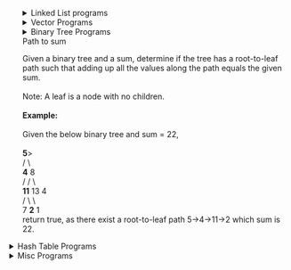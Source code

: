 <ul>
  <details>
  <summary> Linked List programs </summary>
    <ul>
      <details>
      <summary> Return the addition of 2 numbers in reverse </summary>
        <p>
          You are given two non-empty linked lists representing two non-negative integers. The digits are stored in reverse order, and each of their nodes contains a single digit. Add the two numbers and return the sum as a linked list.
          <br>You may assume the two numbers do not contain any leading zero, except the number 0 itself.
          <br>
          <br> <b>Example 1:</b>
          <br>Input: l1 = [2,4,3], l2 = [5,6,4]
          <br>Output: [7,0,8]
          <br>Explanation: 342 + 465 = 807.
          <br>
          <br><b>Example 2:</b>
          <br>Input: l1 = [0], l2 = [0]
          <br>Output: [0]
          <br>
          <br><b>Example 3:</b>
          <br>Input: l1 = [9,9,9,9,9,9,9], l2 = [9,9,9,9]
          <br>Output: [8,9,9,9,0,0,0,1]
          <br>
          <br><b>Constraints:</b>
          <br>The number of nodes in each linked list is in the range [1, 100].
          <br>0 <= Node.val <= 9
          <br>It is guaranteed that the list represents a number that does not have leading zeros.
        </p>
      </details>
      <details>
      <summary> Return the addition of 2 numbers without reverse </summary>
        <p>
          You are given two non-empty linked lists representing two non-negative integers. The most significant digit comes first and each of their nodes contain a single digit. Add the two numbers and return it as a linked list.
          <br>
          <br>You may assume the two numbers do not contain any leading zero, except the number 0 itself.
          <br>
          <br>Follow up:
          <br>What if you cannot modify the input lists? In other words, reversing the lists is not allowed.
          <br>
          <br><b>Example:</b>
          <br>Input: (7 -> 2 -> 4 -> 3) + (5 -> 6 -> 4)
          <br>Output: 7 -> 8 -> 0 -> 7
        </p>
      </details>
      <details>
      <summary> Find out if a list is cyclic and return true or false </summary>
        <p>
          Given head, the head of a linked list, determine if the linked list has a cycle in it.
          There is a cycle in a linked list if there is some node in the list that can be reached again by continuously following the next pointer. Internally, pos is used to denote the index of the node that tail's next pointer is connected to. Note that pos is not passed as a parameter.
          <br>
          <br>Return true if there is a cycle in the linked list. Otherwise, return false.
          <br>Follow up:
          <br>Can you solve it using O(1) (i.e. constant) memory?
          <br>
          <br> <b>Example 1:</b>
          <br>Input: head = [3,2,0,-4], pos = 1
          <br>Output: true
          <br>Explanation: There is a cycle in the linked list, where the tail connects to the 1st node (0-indexed).
          <br>
          <br><b>Example 2:</b>
          <br>Input: head = [1,2], pos = 0
          <br>Output: true
          <br>Explanation: There is a cycle in the linked list, where the tail connects to the 0th node.
          <br>
          <br><b>Example 3:</b>
          <br>Input: head = [1], pos = -1
          <br>Output: false
          <br>Explanation: There is no cycle in the linked list.
          <br>
          <br><b>Constraints:</b>
          <br>The number of the nodes in the list is in the range [0, 10^4].
          <br>-10^5 <= Node.val <= 10^5
          <br>pos is -1 or a valid index in the linked-list.
        </p>
      </details>
      <details>
      <summary> Find out if a list is cyclic and return the node </summary>
        <p>
          Given a linked list, return the node where the cycle begins. If there is no cycle, return null.
          There is a cycle in a linked list if there is some node in the list that can be reached again by continuously following the next pointer. Internally, pos is used to denote the index of the node that tail's next pointer is connected to. Note that pos is not passed as a parameter.
          <br>
          <br>Notice that you should not modify the linked list.
          <br>Follow up:
          <br>Can you solve it using O(1) (i.e. constant) memory?
          <br>
          <br><b>Example 1:</b>
          <br>Input: head = [3,2,0,-4], pos = 1
          <br>Output: tail connects to node index 1
          <br>Explanation: There is a cycle in the linked list, where tail connects to the second node.
          <br>
          <br><b>Example 2:</b>
          <br>Input: head = [1,2], pos = 0
          <br>Output: tail connects to node index 0
          <br>Explanation: There is a cycle in the linked list, where tail connects to the first node.
          <br>
          <br><b>Example 3:</b>
          <br>Input: head = [1], pos = -1
          <br>Output: no cycle
          <br>Explanation: There is no cycle in the linked list.
          <br>
          <br><b>Constraints:</b>
          <br>The number of the nodes in the list is in the range [0, 10^4].
          <br>-10^5 <= Node.val <= 10^5
          <br>pos is -1 or a valid index in the linked-list.
        </p>
      </details>
      <details>
      <summary> Find an intersection of 2 lists </summary>
        <p>
          Write a program to find the node at which the intersection of two singly linked lists begins.
          For example, the following two linked lists:
          begin to intersect at node c1.
          <br>
          <br><b>Example 1:</b>
          <br>Input: intersectVal = 8, listA = [4,1,8,4,5], listB = [5,6,1,8,4,5], skipA = 2, skipB = 3
          <br>Output: Reference of the node with value = 8
          <br>Input Explanation: The intersected node's value is 8 (note that this must not be 0 if the two lists intersect). From the head of A, it reads as [4,1,8,4,5]. From the head of B, it reads as [5,6,1,8,4,5]. There are 2 nodes before the intersected node in A; There are 3 nodes before the intersected node in B.
          <br>
          <br><b>Example 2:</b>
          <br>Input: intersectVal = 2, listA = [1,9,1,2,4], listB = [3,2,4], skipA = 3, skipB = 1
          <br>Output: Reference of the node with value = 2
          <br>Input Explanation: The intersected node's value is 2 (note that this must not be 0 if the two lists intersect). From the head of A, it reads as [1,9,1,2,4]. From the head of B, it reads as [3,2,4]. There are 3 nodes before the intersected node in A; There are 1 node before the intersected node in B.
          <br>
          <br><b>Example 3:</b>
          <br>Input: intersectVal = 0, listA = [2,6,4], listB = [1,5], skipA = 3, skipB = 2
          <br>Output: null
          <br>Input Explanation: From the head of A, it reads as [2,6,4]. From the head of B, it reads as [1,5]. Since the two lists do not intersect, intersectVal must be 0, while skipA and skipB can be arbitrary values.
          <br>Explanation: The two lists do not intersect, so return null.
          <br>
          <br><b>Constraints:</b>
          <br>If the two linked lists have no intersection at all, return null.
          <br>The linked lists must retain their original structure after the function returns.
          <br>You may assume there are no cycles anywhere in the entire linked structure.
          <br>Each value on each linked list is in the range [1, 10^9].
          <br>Your code should preferably run in O(n) time and use only O(1) memory
        </p>
      </details>
      <details>
      <summary> Merge Sort List </summary>
        <p>
          Merge two sorted linked lists and return it as a new sorted list. The new list should be made by splicing together the nodes of the first two lists.
          <br>
          <br><b>Example 1:</b>
          <br>Input: l1 = [1,2,4], l2 = [1,3,4]
          <br>Output: [1,1,2,3,4,4]
          <br>
          <br><b>Example 2:</b>
          <br>Input: l1 = [], l2 = []
          <br>Output: []
          <br>
          <br><b>Example 3:</b>
          <br>Input: l1 = [], l2 = [0]
          <br>Output: [0]
          <br>
          <br><b>Constraints:</b>
          <br>The number of nodes in both lists is in the range [0, 50].
          <br>-100 <= Node.val <= 100
          <br>Both l1 and l2 are sorted in non-decreasing order.
        </p>
      </details>
      <details>
      <summary> Remove Nth elements </summary>
        <p>
          Given the head of a linked list, remove the nth node from the end of the list and return its head.
          <br>Follow up: Could you do this in one pass?
          <br>
          <br><b>Example 1:</b>
          <br>Input: head = [1,2,3,4,5], n = 2
          <br>Output: [1,2,3,5]
          <br>
          <br><b>Example 2:</b>
          <br>Input: head = [1], n = 1
          <br>Output: []
          <br>
          <br><b>Example 3:</b>
          <br>Input: head = [1,2], n = 1
          <br>Output: [1]
          <br>
          <br><b>Constraints:</b>
          <br>The number of nodes in the list is sz.
          <br>1 <= sz <= 30
          <br>0 <= Node.val <= 100
          <br>1 <= n <= sz
        </p>
      </details>
      <details>
      <summary>Convert Binary to Integer</summary>
        <p>
          Given head which is a reference node to a singly-linked list. The value of each node in the linked list is either 0 or 1. The linked list holds the binary representation of a number.
          <br>
          <br>Return the decimal value of the number in the linked list.
          <br>
          <br><b>Example 1:</b>
          <br>Input: head = [1,0,1]
          <br>Output: 5
          <br>Explanation: (101) in base 2 = (5) in base 10
          <br>
          <br><b>Example 2:</b>
          <br>Input: head = [0]
          <br>Output: 0
          <br>
          <br><b>Example 3:</b>
          <br>Input: head = [1]
          <br>Output: 1
          <br>
          <br><b>Example 4:</b>
          <br>Input: head = [1,0,0,1,0,0,1,1,1,0,0,0,0,0,0]
          <br>Output: 18880
          <br>
          <br><b>Example 5:</b>
          <br>Input: head = [0,0]
          <br>Output: 0
          <br>
          <br><b>Constraints:</b>
          <br>The Linked List is not empty.
          <br>Number of nodes will not exceed 30.
          <br>Each node's value is either 0 or 1.
        </p>
      </details>
      <details>
      <summary> Insertion Sort </summary>
        <p>
          Sort a linked list using insertion sort.
          <br>A graphical example of insertion sort. The partial sorted list (black) initially contains only the first element in the list.
          <br>With each iteration one element (red) is removed from the input data and inserted in-place into the sorted list
          <br>
          <br>Algorithm of Insertion Sort:
          <br>
          <br>Insertion sort iterates, consuming one input element each repetition, and growing a sorted output list.
          <br>At each iteration, insertion sort removes one element from the input data, finds the location it belongs within the sorted list, and inserts it there.
          <br>It repeats until no input elements remain.
          <br>
          <br><b>Example 1:</b>
          <br>Input: 4->2->1->3
          <br>Output: 1->2->3->4
          <br>
          <br><b>Example 2:</b>
          <br>Input: -1->5->3->4->0
          <br>Output: -1->0->3->4->5
        </p>
      </details>
      <details>
      <summary> Removing Elements in a List</summary>
        <p>
          Remove all elements from a linked list of integers that have value val.
          <br>
          <br><b>Example:</b>
          <br>Input:  1->2->6->3->4->5->6, val = 6
          <br>Output: 1->2->3->4->5
          </p>
      </details>
      <details>
      <summary> Rotate a list to the right </summary>
        <p>
          Given the head of a linked list, rotate the list to the right by k places.
          <br>
          <br><b>Example 1:</b>
          <br>Input: head = [1,2,3,4,5], k = 2
          <br>Output: [4,5,1,2,3]
          <br>
          <br><b>Example 2:</b>
          <br>Input: head = [0,1,2], k = 4
          <br>Output: [2,0,1]
          <br>
          <br><b>Constraints:</b>
          <br>The number of nodes in the list is in the range [0, 500].
          <br>-100 <= Node.val <= 100
          <br>0 <= k <= 2 * 109
        </p>
      </details>
      <details>
      <summary> Rearrange List based on indexing parity </summary>
        <p>
          Given a singly linked list, group all odd nodes together followed by the even nodes. Please note here we are talking about the node number and not the value in the nodes.
          <br>
          <br>You should try to do it in place. The program should run in O(1) space complexity and O(nodes) time complexity.
          <br>
          <br><b>Example 1:</b>
          <br>Input: 1->2->3->4->5->NULL
          <br>Output: 1->3->5->2->4->NULL
          <br>
          <br><b>Example 2:</b>
          <br>Input: 2->1->3->5->6->4->7->NULL
          <br>Output: 2->3->6->7->1->5->4->NULL
          <br>
          <br><b>Constraints:</b>
          <br>The relative order inside both the even and odd groups should remain as it was in the input.
          <br>The first node is considered odd, the second node even and so on ...
          <br>The length of the linked list is between [0, 10^4].
        </p>
      </details>
      <details>
      <summary> Palindrome Linked List </summary>
        <p>
          Given a singly linked list, determine if it is a palindrome.
          <br>
          <br><b>Example 1:</b>  
          <br>Input: 1->2
          <br>Output: false
          <br>
          <br><b>Example 2:</b>
          <br>Input: 1->2->2->1
          <br>Output: true
          <br>
          <br>Follow up:
          <br>Could you do it in O(n) time and O(1) space?
        </p>
      </details>
      <details>
      <summary> Insert Element into Cyclic sorted List</summary>
        <p>
          Given a node from a Circular Linked List which is sorted in ascending order, write a function to insert a value insertVal into the list such that it remains a sorted circular list. The given node can be a reference to any single node in the list, and may not be necessarily the smallest value in the circular list.
          <br>
          <br>If there are multiple suitable places for insertion, you may choose any place to insert the new value. After the insertion, the circular list should remain sorted.
          <br>
          <br>If the list is empty (i.e., given node is null), you should create a new single circular list and return the reference to that single node. Otherwise, you should return the original given node.
          <br> 
          <br><b>Example 1:</b>
          <br>Input: head = [3,4,1], insertVal = 2
          <br>Output: [3,4,1,2]
          <br>Explanation: In the figure above, there is a sorted circular list of three elements. You are given a reference to the node with value 3, and we need to insert 2 into the list. The new node should be inserted between node 1 and node 3. After the insertion, the list should look like this, and we should still return node 3.
          <br>
          <br><b>Example 2:</b>
          <br>Input: head = [], insertVal = 1
          <br>Output: [1]
          <br>Explanation: The list is empty (given head is null). We create a new single circular list and return the reference to that single node.
          <br>
          <br><b>Example 3:</b>
          <br>Input: head = [1], insertVal = 0
          <br>Output: [1,0]
        </p>
      </details>
      <details>
      <summary>Add one to an integer</summary>
        <p>
          Given a non-negative integer represented as a linked list of digits, plus one to the integer.
          <br>
          <br>The digits are stored such that the most significant digit is at the head of the list.
          <br>
          <br><b>Example 1:</b>
          <br>Input: head = [1,2,3]
          <br>Output: [1,2,4]
          <br>
          <br><b>Example 2:</b>
          <br>Input: head = [0]
          <br>Output: [1]
          <br>
          <br><b>Constraints:</b>
          <br>The number of nodes in the linked list is in the range [1, 100].
          <br>0 <= Node.val <= 9
          <br>The number represented by the linked list does not contain leading zeros except for the zero itself. 
        </p>
      </details>
      <details>
      <summary> Flatten a Multi level Tree</summary>
        <p>
          You are given a doubly linked list which in addition to the next and previous pointers, it could have a child pointer, which may or may not point to a separate doubly linked list. These child lists may have one or more children of their own, and so on, to produce a multilevel data structure, as shown in the example below.
          <br>
          Flatten the list so that all the nodes appear in a single-level, doubly linked list. You are given the head of the first level of the list.
          <br><b>Example 1:</b>
          <br>Input: head = [1,2,3,4,5,6,null,null,null,7,8,9,10,null,null,11,12]
          <br>Output: [1,2,3,7,8,11,12,9,10,4,5,6]
          <br>Explanation:
          The multilevel linked list in the input is as follows:
          After flattening the multilevel linked list it becomes:
          <br>
          <br><b>Example 2:</b>
          <br>Input: head = [1,2,null,3]
          <br>Output: [1,3,2]
          <br>Explanation:
          <br>The input multilevel linked list is as follows:
          <br>
          <br>      1---2---NULL
          <br>      |
          <br>      3---NULL
          <br>Example 3:
          <br>Input: head = []
          <br>Output: []
          <br>
          <br>How multilevel linked list is represented in test case:
          <br>We use the multilevel linked list from Example 1 above:
          <br>
          <br>     1---2---3---4---5---6--NULL
          <br>             |
          <br>             7---8---9---10--NULL
          <br>                 |
          <br>                 11--12--NULL
          <br>The serialization of each level is as follows:
          <br>
          <br>[1,2,3,4,5,6,null]
          <br>[7,8,9,10,null]
          <br>[11,12,null]
          <br>To serialize all levels together we will add nulls in each level to signify no node connects to the <br>upper node of the previous level. The serialization becomes:
          <br>
          <br>[1,2,3,4,5,6,null]
          <br>[null,null,7,8,9,10,null]
          <br>[null,11,12,null]
          <br>Merging the serialization of each level and removing trailing nulls we obtain:
          <br>[1,2,3,4,5,6,null,null,null,7,8,9,10,null,null,11,12]
          <br>
          <br><b>Constraints:</b>
          <br>Number of Nodes will not exceed 1000.
          <br>1 <= Node.val <= 10^5
        </p>
      </details>
    </ul>
  </details>
  <details>
  <summary> Vector Programs </summary>
    <ul>
      <details>
      <summary> Find Disappeared numbers </summary>
        <p>
          Given an array of integers where 1 ≤ a[i] ≤ n (n = size of array), some elements appear twice and others appear once.
          <br>Find all the elements of [1, n] inclusive that do not appear in this array.
          Could you do it without extra space and in O(n) runtime? You may assume the returned list does not count as extra space.
          <br><b>Example:</b>
          <br>Input:
          <br>[4,3,2,7,8,2,3,1]
          <br>Output:
          <br>[5,6]
        </p>
      </details>
      <details>
      <summary> Duplicating 0s </summary>
        <p>
          Given a fixed length array arr of integers, duplicate each occurrence of zero, shifting the remaining elements to the right.
          Note that elements beyond the length of the original array are not written.
          Do the above modifications to the input array in place, do not return anything from your function.
          <br>
          <br><b>Example 1: </b>
          <br>Input: [1,0,2,3,0,4,5,0]
          <br>Output: null
          <br>Explanation: After calling your function, the input array is modified to: [1,0,0,2,3,0,0,4]
          <br>
          <br><b>Example 2: </b>
          <br>Input: [1,2,3]
          <br>Output: null
          <br>Explanation: After calling your function, the input array is modified to: [1,2,3]
          <br>
          <br><b>Contraints:</b>
          <br>1 <= arr.length <= 10000
          <br>0 <= arr[i] <= 9
        </p>
      </details>
      <details>
      <summary> Even Digit Numbers in an Array </summary>
        <p>
          Given an array nums of integers, return how many of them contain an even number of digits.
          <br>
          <br><b>Example 1:</b>
          <br>Input: nums = [12,345,2,6,7896]
          <br>Output: 2
          <br>Explanation:
          <br>12 contains 2 digits (even number of digits).
          <br>345 contains 3 digits (odd number of digits).
          <br>2 contains 1 digit (odd number of digits).
          <br>6 contains 1 digit (odd number of digits).
          <br>7896 contains 4 digits (even number of digits).
          <br>Therefore only 12 and 7896 contain an even number of digits.
          <br>
          <br><b>Example 2:</b>
          <br>Input: nums = [555,901,482,1771]
          <br>Output: 1
          <br>Explanation:
          <br>Only 1771 contains an even number of digits.
          <br>
          <br><b>Constraints:</b>
          <br>1 <= nums.length <= 500
          <br>1 <= nums[i] <= 10^5
        </p>
      </details>
      <details>
      <summary> Height Checker </summary>
        <p>
          Students are asked to stand in non-decreasing order of heights for an annual photo.
          <br>Return the minimum number of students that must move in order for all students to be standing in non-decreasing order of height.
          <br>Notice that when a group of students is selected they can reorder in any possible way between themselves and the non selected students remain on their seats.
          <br>
          <br><b>Example 1:</b>
          <br>Input: heights = [1,1,4,2,1,3]
          <br>Output: 3
          <br>Explanation:
          <br>Current array : [1,1,4,2,1,3]
          <br>Target array  : [1,1,1,2,3,4]
          <br>On index 2 (0-based) we have 4 vs 1 so we have to move this student.
          <br>On index 4 (0-based) we have 1 vs 3 so we have to move this student.
          <br>On index 5 (0-based) we have 3 vs 4 so we have to move this student.
          <br>
          <br><b>Example 2:</b>
          <br>Input: heights = [5,1,2,3,4]
          <br>Output: 5
          <br>
          <br><b>Example 3:</b>
          <br>Input: heights = [1,2,3,4,5]
          <br>Output: 0
          <br>
          <br><b>Constraints:</b>
          <br>1 <= heights.length <= 100
          <br>1 <= heights[i] <= 100
        </p>
      </details>
      <details>
      <summary> Maximum consecutive 1s </summary>
        <p>
          Given a binary array, find the maximum number of consecutive 1s in this array.
          <br>
          <br><b>Example 1:</b>
          <br>Input: [1,1,0,1,1,1]
          <br>Output: 3
          <br>Explanation: The first two digits or the last three digits are consecutive 1s.
          <br>The maximum number of consecutive 1s is 3.
          <br>
          <br><b>Contraints:</b>
          <br>The input array will only contain 0 and 1.
          <br>The length of input array is a positive integer and will not exceed 10,000
        </p>
      </details>
      <details>
      <summary> Maximum consecutive 1s Flipping 1 0</summary>
        <p>
          Given a binary array, find the maximum number of consecutive 1s in this array if you can flip at most one 0.
          <br>  
          <br><b>Example 1:</b>
          <br>Input: [1,0,1,1,0]
          <br>Output: 4
          <br>Explanation: Flip the first zero will get the the maximum number of consecutive 1s.
          After flipping, the maximum number of consecutive 1s is 4.
          <br>
          <br><b>Note:</b>
          <br>The input array will only contain 0 and 1.
          <br>The length of input array is a positive integer and will not exceed 10,000
          <br><b>Follow up:</b>
          <br>What if the input numbers come in one by one as an infinite stream? In other words, you can't store all numbers coming from the stream as it's too large to hold in memory. Could you solve it efficiently?
        </p>
      </details>
      <details>
      <summary> Merge sort </summary>
        <p>
          Given two sorted integer arrays nums1 and nums2, merge nums2 into nums1 as one sorted array.
          <br>
          <br>The number of elements initialized in nums1 and nums2 are m and n respectively.
          <br>You may assume that nums1 has enough space (size that is equal to m + n) to hold additional <br>elements from nums2.
          <br>
          <br><b>Example:</b>
          <br>Input:
          <br>nums1 = [1,2,3,0,0,0], m = 3
          <br>nums2 = [2,5,6],       n = 3
          <br>Output: [1,2,2,3,5,6]
          <br>
          <br><b>Constraints:</b>
          <br>-10^9 <= nums1[i], nums2[i] <= 10^9
          <br>nums1.length == m + n
          <br>nums2.length == n
        </p>
      </details>
      <details>
      <summary> Mountain Array </summary>
        <p>
          Given an array A of integers, return true if and only if it is a valid mountain array.
          <br>Recall that A is a mountain array if and only if:
          <br>A.length >= 3
          <br>There exists some i with 0 < i < A.length - 1 such that:
          <br>A[0] < A[1] < ... A[i-1] < A[i]
          <br>A[i] > A[i+1] > ... > A[A.length - 1]
          <br>
          <br><b>Example 1:</b>
          <br>Input: [2,1]
          <br>Output: false
          <br>
          <br><b>Example 2:</b>
          <br>Input: [3,5,5]
          <br>Output: false
          <br>
          <br><b>Example 3:</b>
          <br>Input: [0,3,2,1]
          <br>Output: true
          <br>
          <br><b>Contraints:</b>
          <br>0 <= A.length <= 10000
          <br>0 <= A[i] <= 10000
        </p>
      </details>
      <details>
      <summary> Move Zeroes </summary>
        <p>
          Given an array nums, write a function to move all 0's to the end of it while maintaining the relative order of the non-zero elements.
          <br>
          <br><b>Example:</b>
          <br>Input: [0,1,0,3,12]
          <br>Output: [1,3,12,0,0]
          <br>
          <br><b>Note:</b>
          <br>You must do this in-place without making a copy of the array.
          <br>Minimize the total number of operations.
        </p>
      </details>
      <details>
      <summary> Remove Duplicates </summary>
        <p>
          Given a sorted array nums, remove the duplicates in-place such that each element appears only once and returns the new length.
          <br>
          <br>Do not allocate extra space for another array, you must do this by modifying the input array in-place with O(1) extra memory.
          <br>
          <br><b>Example 1:</b>
          <br>Given nums = [1,1,2],
          <br>Your function should return length = 2, with the first two elements of nums being 1 and 2 respectively.
          <br>It doesn't matter what you leave beyond the returned length.
          <br>
          <br><b>Example 2:</b>
          <br>Given nums = [0,0,1,1,1,2,2,3,3,4],
          <br>Your function should return length = 5, with the first five elements of nums being modified to 0, 1, 2, 3, and 4 respectively.
          <br>It doesn't matter what values are set beyond the returned length.
          <br>
          <br><b>Clarification:</b>
          <br>Confused why the returned value is an integer but your answer is an array?
          <br>Note that the input array is passed in by reference, which means a modification to the input array will be known to the caller as well.
        </p>
      </details>
      <details>
      <summary> Remove Elements </summary>
        <p>
          Given an array nums and a value val, remove all instances of that value in-place and return the new length.
          <br>Do not allocate extra space for another array, you must do this by modifying the input array in-place with O(1) extra memory.
          <br>The order of elements can be changed. It doesn't matter what you leave beyond the new length.
          <br>
          <br><b>Example 1:</b>
          <br>Given nums = [3,2,2,3], val = 3,
          <br>Your function should return length = 2, with the first two elements of nums being 2.
          <br>It doesn't matter what you leave beyond the returned length.
          <br>
          <br><b>Example 2:</b>
          <br>Given nums = [0,1,2,2,3,0,4,2], val = 2,
          <br>Your function should return length = 5, with the first five elements of nums containing 0, 1, 3, 0, and 4.
          <br>Note that the order of those five elements can be arbitrary.
          <br>It doesn't matter what values are set beyond the returned length.
        </p>
      </details>
      <details>
      <summary> Replace Elements </summary>
        <p>
          Given an array arr, replace every element in that array with the greatest element among the elements to its right, and replace the last element with -1.
          <br>
          <br>After doing so, return the array.
          <br>
          <br><b>Example 1:</b>
          <br>Input: arr = [17,18,5,4,6,1]
          <br>Output: [18,6,6,6,1,-1]
          <br>
          <br><b>Constraints:</b>
          <br>1 <= arr.length <= 10^4
          <br>1 <= arr[i] <= 10^5
        </p>
      </details>
      <details>
      <summary> Sort Array by Parity </summary>
        <p>
          Given an array A of non-negative integers, return an array consisting of all the even elements of A, followed by all the odd elements of A.
          <br>You may return any answer array that satisfies this condition.
          <br>
          <br><b>Example 1:</b>
          <br>Input: [3,1,2,4]
          <br>Output: [2,4,3,1]
          <br>The outputs [4,2,3,1], [2,4,1,3], and [4,2,1,3] would also be accepted.
          <br>
          <br><b>Constraints:</b>
          <br>1 <= A.length <= 5000
          <br>0 <= A[i] <= 5000
        </p>
      </details>
      <details>
      <summary> Sorted Squares </summary>
        <p>
            Given an array of integers A sorted in non-decreasing order, return an array of the squares of each number, also in sorted non-decreasing order.
            <br>
            <br><b>Example 1:</b>
            <br>Input: [-4,-1,0,3,10]
            <br>Output: [0,1,9,16,100]
            <br>
            <br><b>Example 2:</b>
            <br>Input: [-7,-3,2,3,11]
            <br>Output: [4,9,9,49,121]
            <br>
            <br><b>Contraints:</b>
            <br>1 <= A.length <= 10000
            <br>-10000 <= A[i] <= 10000
            <br>A is sorted in non-decreasing order.
        </p>
      </details>
      <details>
      <summary> Third Biggest Number </summary>
        <p>
            Given a non-empty array of integers, return the third maximum number in this array. If it does not exist, return the maximum number. The time complexity must be in O(n).
            <br>
            <br><b>Example 1:</b>
            <br>Input: [3, 2, 1]
            <br>Output: 1
            <br>Explanation: The third maximum is 1.
            <br>
            <br><b>Example 2:</b>
            <br>Input: [1, 2]
            <br>Output: 2
            <br>Explanation: The third maximum does not exist, so the maximum (2) is returned instead.
            <br>
            <br><b>Example 3:</b>
            <br>Input: [2, 2, 3, 1]
            <br>Output: 1
            <br>Explanation: Note that the third maximum here means the third maximum distinct number.
            <br>Both numbers with value 2 are both considered as second maximum.
        </p>
      </details>
      <details>
      <summary> Product of all elements but self </summary>
        <p>
          Given an array nums of n integers where n > 1,  return an array output such that output[i] is equal to the product of all the elements of nums except nums[i].
          <br>
          <br><b>Example:</b>
          <br>Input:  [1,2,3,4]
          <br>Output: [24,12,8,6]
          <br>Constraint: It's guaranteed that the product of the elements of any prefix or suffix of the array (including the whole array) fits in a 32 bit integer.
          <br>
          <br>Note: Please solve it without division and in O(n).
          <br>Follow up:
          <br>Could you solve it with constant space complexity? (The output array does not count as extra space for the purpose of space complexity analysis.)
        </p>
      </details>
      <details>
      <summary> Minimum cost to stack coins on one column </summary>
        <p>
          We have n chips, where the position of the ith chip is position[i].
          <br>
          <br>We need to move all the chips to the same position. In one step, we can change the position of the ith chip from position[i] to:
          <br>
          <br>position[i] + 2 or position[i] - 2 with cost = 0.
          <br>position[i] + 1 or position[i] - 1 with cost = 1.
          <br>Return the minimum cost needed to move all the chips to the same position.
          <br>  
          <br><b>Example 1:</b>
          <br>Input: position = [1,2,3]
          <br>Output: 1
          <br>Explanation: First step: Move the chip at position 3 to position 1 with cost = 0.
          <br>Second step: Move the chip at position 2 to position 1 with cost = 1.
          <br>Total cost is 1.
          <br>
          <br><b>Example 2:</b>
          <br>Input: position = [2,2,2,3,3]
          <br>Output: 2
          <br>Explanation: We can move the two chips at position  3 to position 2. Each move has cost = 1. The <br>total cost = 2.
          <br>
          <br><b>Example 3:</b>
          <br>Input: position = [1,1000000000]
          <br>Output: 1
          <br>
          <br><b>Constraints:</b>
          <br>1 <= position.length <= 100
          <br>1 <= position[i] <= 10^9
        </p>
      </details>
      <details>
      <summary> Find the Smallest Divisor Given a Threshold </summary>
        <p>
          Given an array of integers nums and an integer threshold, we will choose a positive integer divisor and divide all the array by it and sum the result of the division. Find the smallest divisor such that the result mentioned above is less than or equal to threshold.
          <br>
          <br>Each result of division is rounded to the nearest integer greater than or equal to that element.(For example: 7/3 = 3 and 10/2 = 5).
          <br>
          <br>It is guaranteed that there will be an answer.
          <br>
          <br><b>Example 1:</b>
          <br>Input: nums = [1,2,5,9], threshold = 6
          <br>Output: 5
          <br>Explanation: We can get a sum to 17 (1+2+5+9) if the divisor is 1.
          <br>If the divisor is 4 we can get a sum to 7 (1+1+2+3) and if the divisor is 5 the sum will be 5 (1+1+1+2).
          <br>
          <br><b>Example 2:</b>
          <br>Input: nums = [2,3,5,7,11], threshold = 11
          <br>Output: 3
          <br>
          <br><b>Example 3:</b>
          <br>Input: nums = [19], threshold = 5
          <br>Output: 4
          <br>
          <br><b>Constraints:</b>
          <br>1 <= nums.length <= 5 * 10^4
          <br>1 <= nums[i] <= 10^6
          <br>nums.length <= threshold <= 10^6
        </p>
      </details>
      <details>
      <summary> Find the Shortest distance between two words in a vector</summary>
        <p>
          Given a list of words and two words word1 and word2, return the shortest distance between these two words in the list.
          <br>
          <br><b>Example 1:</b>
          <br>Assume that words = ["practice", "makes", "perfect", "coding", "makes"].
          <br>Input: word1 = “coding”, word2 = “practice”
          <br>Output: 3
          <br>
          <br><b>Example 2:</b>
          <br>Input: word1 = "makes", word2 = "coding"
          <br>Output: 1
          <br><b>Note:</b>
          <br>You may assume that word1 does not equal to word2, and word1 and word2 are both in the list.
        </p>
      </details>
      <details>
      <summary>Can pot flowers in a flowerbed</summary>
        <p>
            You have a long flowerbed in which some of the plots are planted, and some are not. However, flowers cannot be planted in adjacent plots.
            <br>
            <br>Given an integer array flowerbed containing 0's and 1's, where 0 means empty and 1 means not empty, and an integer n, return if n new flowers can be planted in the flowerbed without violating the no-adjacent-flowers rule.
            <br>
            <br><b>Example 1:</b>
            <br>Input: flowerbed = [1,0,0,0,1], n = 1
            <br>Output: true
            <br>
            <br><b>Example 2:</b>
            <br>Input: flowerbed = [1,0,0,0,1], n = 2
            <br>Output: false
            <br> 
            <br><b>Constraints:</b>
            <br>1 <= flowerbed.length <= 2 * 104
            <br>flowerbed[i] is 0 or 1.
            <br>There are no two adjacent flowers in flowerbed.
            <br>0 <= n <= flowerbed.length
        </p>
      </details>
    </ul>
  </details>
  <details>
  <summary> Binary Tree Programs </summary>
    <ul>
      <details>
      <summary> Pre Order traversal </summary>
        <p>
          Given the root of a binary tree, return the preorder traversal of its nodes' values.
          <br>
          <br><b>Example 1:</b>
          <br>Input: root = [1,null,2,3]
          <br>Output: [1,2,3]
          <br>
          <br><b>Example 2:</b>
          <br>Input: root = []
          <br>Output: []
          <br>
          <br><b>Example 3:</b>
          <br>Input: root = [1]
          <br>Output: [1]
          <br>
          <br><b>Example 4:</b>
          <br>Input: root = [1,2]
          <br>Output: [1,2]
          <br>
          <br><b>Example 5:</b>
          <br>Input: root = [1,null,2]
          <br>Output: [1,2]
          <br>
          <br><b>Constraints:</b>
          <br>The number of nodes in the tree is in the range [0, 100].
          <br>-100 <= Node.val <= 100
          <br>
          <br><b>Follow up:</b>
          <br>Recursive solution is trivial, could you do it iteratively?
        </p>
      </details>
      <details>
      <summary> In order traversal </summary>
        <p>
          Given the root of a binary tree, return the inorder traversal of its nodes' values.
          <br>
          <br><b>Example 1:</b>
          <br>Input: root = [1,null,2,3]
          <br>Output: [1,3,2]
          <br>
          <br><b>Example 2:</b>
          <br>Input: root = []
          <br>Output: []
          <br>
          <br><b>Example 3:</b>
          <br>Input: root = [1]
          <br>Output: [1]
          <br>
          <br><b>Example 4:</b>
          <br>Input: root = [1,2]
          <br>Output: [2,1]
          <br>
          <br><b>Example 5:</b>
          <br>Input: root = [1,null,2]
          <br>Output: [1,2]
          <br>
          <br><b>Constraints:</b>
          <br>The number of nodes in the tree is in the range [0, 100].
          <br>-100 <= Node.val <= 100
          <br>
          <br><b>Follow up:</b>
          <br>Recursive solution is trivial, could you do it iteratively?
        </p>
      </details>
      <details>
      <summary> Level order Traversal</summary>
        <p>
          Given a binary tree, return the level order traversal of its nodes' values. (ie, from left to right, level by level).
          <br>
          <br><b>For example:</b>
          <br>Given binary tree [3,9,20,null,null,15,7],
          <br>    3
          <br>   / \
          <br>  9  20
          <br>    /  \
          <br>   15   7
          <br>return its level order traversal as:
          <br>[
          <br>  [3],
          <br>  [9,20],
          <br>  [15,7]
          <br>]
        </p>
      </details>
      <summary>Maximum depth of tree </summary>
      <p>
        Given the root of a binary tree, return its maximum depth.
        <br>
        <br>A binary tree's maximum depth is the number of nodes along the longest path from the root node down to the farthest leaf node.
        <br>
        <br><b>Example 1:</b>
        <br>Input: root = [3,9,20,null,null,15,7]
        <br>Output: 3
        <br>
        <br><b>Example 2:</b>
        <br>Input: root = [1,null,2]
        <br>Output: 2
        <br>
        <br><b>Example 3:</b>
        <br>Input: root = []
        <br>Output: 0
        <br>
        <br><b>Example 4:</b>
        <br>Input: root = [0]
        <br>Output: 1
        <br> 
        <br><b>Constraints:</b>
        <br>The number of nodes in the tree is in the range [0, 104].
        <br>-100 <= Node.val <= 100
      </p>
      </details>
      <summary> Path to sum </summary>
        <p>
          Given a binary tree and a sum, determine if the tree has a root-to-leaf path such that adding up all the values along the path equals the given sum.
          <br>
          <br>Note: A leaf is a node with no children.
          <br>
          <br><b>Example:</b>
          <br>
          <br>Given the below binary tree and sum = 22,
          <br>
          <br>      <b>5</b>>
          <br>     / \
          <br>    <b>4</b>   8
          <br>   /   / \
          <br>  <b>11</b>  13  4
          <br> /  \      \
          <br>7    <b>2</b>      1
          <br>return true, as there exist a root-to-leaf path 5->4->11->2 which sum is 22.
        </p>
      </details>
    </ul>
  </details>
  <details>
  <summary> Hash Table Programs </summary>
    <ul>
      <details>
      <summary> Contains a duplicate </summary>
        <p>
          Given an array of integers, find if the array contains any duplicates.
          Your function should return true if any value appears at least twice in the array, and it should return false if every element is distinct.
          <br>
          <br><b>Example 1:</b>
          <br>Input: [1,2,3,1]
          <br>Output: true
          <br>
          <br><b>Example 2:</b>
          <br>Input: [1,2,3,4]
          <br>Output: false
          <br>
          <br><b>Example 3:</b>
          <br>Input: [1,1,1,3,3,4,3,2,4,2]
          <br>Output: true
        </p>
      </details>
      <details>
      <summary> First unique character </summary>
        <p>
          Given a string, find the first non-repeating character in it and return its index. If it doesn't exist, return -1.
          <br>
          <br><b>Examples:</b>
          <br>s = "leetcode"
          <br>return 0.
          <br>s = "loveleetcode"
          <br>return 2.
          <br>Note: You may assume the string contains only lowercase English letters.
        </p>
      </details>
      <details>
      <summary> Happy Numbers </summary>
        <p>
          Write an algorithm to determine if a number n is "happy".
          <br>
          <br>A happy number is a number defined by the following process: Starting with any positive integer, replace the number by the sum of the squares of its digits, and repeat the process until the number equals 1 (where it will stay), or it loops endlessly in a cycle which does not include 1. Those numbers for which this process ends in 1 are happy numbers.
          <br>
          <br>Return True if n is a happy number, and False if not.
          <br>
          <br><b>Example:</b>
          <br>
          <br>Input: 19
          <br>Output: true
          <br>Explanation:
          <br>12 + 92 = 82
          <br>82 + 22 = 68
          <br>62 + 82 = 100
          <br>12 + 02 + 02 = 1
        </p>
      </details>
      <details>
      <summary> Intersection of two vectors </summary>
        <p>
          Given two arrays, write a function to compute their intersection.
          <br>
          <br><b>Example 1:</b>
          <br>Input: nums1 = [1,2,2,1], nums2 = [2,2]
          <br>Output: [2]
          <br>
          <br><b>Example 2:</b>
          <br>Input: nums1 = [4,9,5], nums2 = [9,4,9,8,4]
          <br>Output: [9,4]
          <br>
          <br><b>Note:</b>
          <br>Each element in the result must be unique.
          <br>The result can be in any order.
        </p>
      </details>
      <details>
      <summary> Find the Single Number </summary>
        <p>
          <br>Given a non-empty array of integers nums, every element appears twice except for one. Find that single one.
          <br>
          <br>Follow up: Could you implement a solution with a linear runtime complexity and without using extra memory?
          <br>
          <br><b>Example 1:</b>
          <br>Input: nums = [2,2,1]
          <br>Output: 1
          <br>
          <br><b>Example 2:</b>
          <br>Input: nums = [4,1,2,1,2]
          <br>Output: 4
          <br>
          <br><b>Example 3:</b>
          <br>Input: nums = [1]
          <br>Output: 1
          <br>
          <br><b>Constraints:</b>
          <br>1 <= nums.length <= 3 * 10^4
          <br>-3 * 104 <= nums[i] <= 3 * 10^4
          <br>Each element in the array appears twice except for one element which appears only once.
        </p>
      </details>
      <details>
      <summary> Two numbers add up to the target </summary>
        <p>
          Given an array of integers nums and an integer target, return indices of the two numbers such that they add up to target.
          <br>
          <br>You may assume that each input would have exactly one solution, and you may not use the same element twice.
          <br>
          <br>You can return the answer in any order.
          <br>
          <br><b>Example 1:</b>
          <br>Input: nums = [2,7,11,15], target = 9
          <br>Output: [0,1]
          <br>Output: Because nums[0] + nums[1] == 9, we return [0, 1].
          <br>
          <br><b>Example 2:</b>
          <br>Input: nums = [3,2,4], target = 6
          <br>Output: [1,2]
          <br>
          <br><b>Example 3:</b>
          <br>Input: nums = [3,3], target = 6
          <br>Output: [0,1]
          <br>
          <br><b>Constraints:</b>
          <br>2 <= nums.length <= 10^5
          <br>-10^9 <= nums[i] <= 10^9
          <br>-10^9 <= target <= 10^9
          <br>Only one valid answer exists.
        </p>
      </details>
    </ul>
  </details>
  <details>
  <summary> Misc Programs </summary>
    <ul>
      <details>
      <summary>Convert number to words - HARD </summary>
        <p>
          Convert a non-negative integer to its english words representation. Given input is guaranteed to be less than 2^31 - 1.
          <br>
          <br><b>Example 1:</b>
          <br>Input: 123
          <br>Output: "One Hundred Twenty Three"
          <br>
          <br><b>Example 2:</b>
          <br>Input: 12345
          <br>Output: "Twelve Thousand Three Hundred Forty Five"
          <br>
          <br><b>Example 3:</b>
          <br>Input: 1234567
          <br>Output: "One Million Two Hundred Thirty Four Thousand Five Hundred Sixty Seven"
          <br>
          <br></b>Example 4:
          <br>Input: 1234567891
          <br>Output: "One Billion Two Hundred Thirty Four Million Five Hundred Sixty Seven Thousand Eight Hundred Ninety One"
        </p>
      </details>
      <details>
      <summary> Check Version Numbers - MEDIUM</summary>
        <p>
          Given two version numbers, version1 and version2, compare them.
          <br>Version numbers consist of one or more revisions joined by a dot '.'. Each revision consists of digits and may contain leading zeros. Every revision contains at least one character. Revisions are 0-indexed from left to right, with the leftmost revision being revision 0, the next revision being revision 1, and so on. For example 2.5.33 and 0.1 are valid version numbers.
          <br>To compare version numbers, compare their revisions in left-to-right order. Revisions are compared using their integer value ignoring any leading zeros. This means that revisions 1 and 001 are considered equal. If a version number does not specify a revision at an index, then treat the revision as 0. For example, version 1.0 is less than version 1.1 because their revision 0s are the same, but their revision 1s are 0 and 1 respectively, and 0 < 1.
          <br>
          <br>Return the following:
          <br>If version1 < version2, return -1.
          <br>If version1 > version2, return 1.
          <br>Otherwise, return 0.
          <br>
          <br><b>Example 1:</b>
          <br>Input: version1 = "1.01", version2 = "1.001"
          <br>Output: 0
          <br>Explanation: Ignoring leading zeroes, both "01" and "001" represent the same integer "1".
          <br>
          <br><b>Example 2:</b>
          <br>Input: version1 = "1.0", version2 = "1.0.0"
          <br>Output: 0
          <br>Explanation: version1 does not specify revision 2, which means it is treated as "0".
          <br>
          <br><b>Example 3:</b>
          <br>Input: version1 = "0.1", version2 = "1.1"
          <br>Output: -1
          <br>Explanation: version1's revision 0 is "0", while version2's revision 0 is "1". 0 < 1, so version1 < version2.
          <br>
          <br><b>Example 4:</b>
          <br>Input: version1 = "1.0.1", version2 = "1"
          <br>Output: 1
          <br>
          <br><b>Example 5:</b>
          <br>Input: version1 = "7.5.2.4", version2 = "7.5.3"
          <br>Output: -1
          <br>
          <br><b>Constraints:</b>
          <br>1 <= version1.length, version2.length <= 500
          <br>version1 and version2 only contain digits and '.'.
          <br>version1 and version2 are valid version numbers.
          <br>All the given revisions in version1 and version2 can be stored in a 32-bit integer.
        </p>
      </details>
      <details>
      <summary> Maximum chacter repetition in one string </summary>
        <p>
        Given a string s, the power of the string is the maximum length of a non-empty substring that contains only one unique character.
        <br>
        <br>Return the power of the string.
        <br>
        <br><b>Example 1:</b>
        <br>Input: s = "leetcode"
        <br>Output: 2
        <br>Explanation: The substring "ee" is of length 2 with the character 'e' only.
        <br>
        <br><b>Example 2:</b>
        <br>Input: s = "abbcccddddeeeeedcba"
        <br>Output: 5
        <br>Explanation: The substring "eeeee" is of length 5 with the character 'e' only.
        <br>
        <br><b>Example 3:</b>
        <br>Input: s = "triplepillooooow"
        <br>Output: 5
        <br>
        <br><b>Example 4:</b>
        <br>Input: s = "hooraaaaaaaaaaay"
        <br>Output: 11
        <br>
        <br><b>Example 5:</b>
        <br>Input: s = "tourist"
        <br>Output: 1
        <br>
        <br><b>Constraints:</b>
        <br>1 <= s.length <= 500
        <br>s contains only lowercase English letters.
        </p>
      </details>
      <details>
      <summary> Kth factor of n </summary>
        <p>
          Given two positive integers n and k.
          <br>
          <br>A factor of an integer n is defined as an integer i where n % i == 0.
          <br>
          <br>Consider a list of all factors of n sorted in ascending order, return the kth factor in this list or return -1 if n has less than k factors.
          <br> 
          <br><b>Example 1:</b>
          <br>Input: n = 12, k = 3
          <br>Output: 3
          <br>Explanation: Factors list is [1, 2, 3, 4, 6, 12], the 3rd factor is 3.
          <br>
          <br><b>Example 2:</b>
          <br>Input: n = 7, k = 2
          <br>Output: 7
          <br>Explanation: Factors list is [1, 7], the 2nd factor is 7.
          <br>
          <br><b>Example 3:</b>
          <br>Input: n = 4, k = 4
          <br>Output: -1
          <br>Explanation: Factors list is [1, 2, 4], there is only 3 factors. We should return -1.
          <br>
          <br><b>Example 4:</b>
          <br>Input: n = 1, k = 1
          <br>Output: 1
          <br>Explanation: Factors list is [1], the 1st factor is 1.
          <br>
          <br><b>Example 5:</b>
          <br>Input: n = 1000, k = 3
          <br>Output: 4
          <br>Explanation: Factors list is [1, 2, 4, 5, 8, 10, 20, 25, 40, 50, 100, 125, 200, 250, 500, 1000].
          <br> 
          <br><b>Constraints:</b>
          <br>1 <= k <= n <= 1000
        </p>
      </details>
      <details>
      <summary> Decode string and return letter</summary>
        <p>
          An encoded string S is given.  To find and write the decoded string to a tape, the encoded string is read one character at a time and the following steps are taken:
          <br>
          <br>If the character read is a letter, that letter is written onto the tape.
          <br>If the character read is a digit (say d), the entire current tape is repeatedly written d-1 more times in total.
          <br>Now for some encoded string S, and an index K, find and return the K-th letter (1 indexed) in the decoded string.
          <br>
          <br><b>Example 1</b>
          <br>Input: S = "leet2code3", K = 10
          <br>Output: "o"
          <br>Explanation: 
          <br>The decoded string is "leetleetcodeleetleetcodeleetleetcode".
          <br>The 10th letter in the string is "o".
          <br>
          <br><b>Example 2</b>:
          <br>Input: S = "ha22", K = 5
          <br>Output: "h"
          <br>Explanation: 
          <br>The decoded string is "hahahaha".  The 5th letter is "h".
          <br>
          <br><b>Example 3</b>:
          <br>Input: S = "a2345678999999999999999", K = 1
          <br>Output: "a"
          <br>Explanation: 
          <br>The decoded string is "a" repeated 8301530446056247680 times.  The 1st letter is "a".
          <br> 
          <br><b>Constraints:</b>
          <br>2 <= S.length <= 100
          <br>S will only contain lowercase letters and digits 2 through 9.
          <br>S starts with a letter.
          <br>1 <= K <= 10^9
          <br>It's guaranteed that K is less than or equal to the length of the decoded string.
          <br>The decoded string is guaranteed to have less than 2^63 letters.
        </p>
      </details>
    </ul>
  </details>
</ul>

<!--
<details>
<summary></summary>
  <p>

  </p>
</details>
-->
